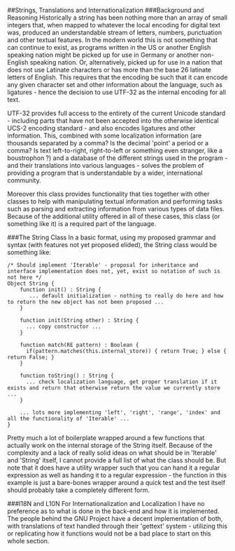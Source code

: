 ##Strings, Translations and Internationalization
###Background and Reasoning
Historically a string has been nothing more than an array of small integers that, when mapped to whatever the local encoding for digital text was, produced an understandable stream of letters, numbers, punctuation and other textual features. In the modern world this is not something that can continue to exist, as programs written in the US or another English speaking nation might be picked up for use in Germany or another non-English speaking nation. Or, alternatively, picked up for use in a nation that does not use Latinate characters or has more than the base 26 latinate letters of English. This requires that the encoding be such that it can encode any given character set and other information about the language, such as ligatures - hence the decision to use UTF-32 as the internal encoding for all text.

UTF-32 provides full access to the entirety of the current Unicode standard - including parts that have not been accepted into the otherwise identical UCS-2 encoding standard - and also encodes ligatures and other information. This, combined with some localization information (are thousands separated by a comma? Is the decimal 'point' a period or a comma? Is text left-to-right, right-to-left or something even stranger, like a boustrophon ?) and a database of the different strings used in the program - and their translations into various languages - solves the problem of providing a program that is understandable by a wider, international community.

Moreover this class provides functionality that ties together with other classes to help with manipulating textual information and performing tasks such as parsing and extracting information from various types of data files. Because of the additional utility offered in all of these cases, this class (or something like it) is a required part of the language.

###The String Class
In a basic format, using my proposed grammar and syntax (with features not yet proposed elided), the String class would be something like:
```
/* Should implement 'Iterable' - proposal for inheritance and interface implementation does not, yet, exist so notation of such is not here */
Object String {
	function init() : String {
	   ... default initialization - nothing to really do here and how to return the new object has not been proposed ...
	} 
	
	function init(String other) : String {
	  ... copy constructor ...
	}
	
	function match(RE pattern) : Boolean {
	  if(pattern.matches(this.internal_store)) { return True; } else { return False; }
	}
	
	function toString() : String {
	  ... check localization language, get proper translation if it exists and return that otherwise return the value we currently store ...
	}
	
	... lots more implementing 'left', 'right', 'range', 'index' and all the functionality of 'Iterable' ...
}
```

Pretty much a lot of boilerplate wrapped around a few functions that actually work on the internal storage of the String itself. Because of the complexity and a lack of really solid ideas on what should be in 'Iterable' and 'String' itself, I cannot provide a full list of what the class should be. But note that it does have a utility wrapper such that you can hand it a regular expression as well as handing it to a regular expression - the function in this example is just a bare-bones wrapper around a quick test and the test itself should probably take a completely different form.

###I18N and L10N
For Internationalization and Localization I have no preference as to what is done in the back-end and how it is implemented. The people behind the GNU Project have a decent implementation of both, with translations of text handled through their 'gettext' system - utilizing this or replicating how it functions would not be a bad place to start on this whole section.

